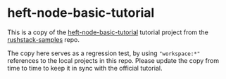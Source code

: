 # heft-node-basic-tutorial

This is a copy of the
[heft-node-basic-tutorial](https://github.com/microsoft/rushstack-samples/tree/main/heft/heft-node-basic-tutorial)
tutorial project from the [rushstack-samples](https://github.com/microsoft/rushstack-samples) repo.

The copy here serves as a regression test, by using `"workspace:*"` references to the local projects in this repo.
Please update the copy from time to time to keep it in sync with the official tutorial.
